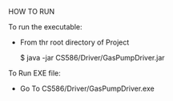 
HOW TO RUN 

To run the executable:

- From thr root directory of Project


  $ java -jar CS586/Driver/GasPumpDriver.jar


To Run EXE file:

-   Go To CS586/Driver/GasPumpDriver.exe
